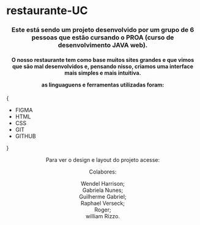 # restaurante-UC

<center> <h3> Este está sendo um projeto desenvolvido por um grupo de 6 pessoas que estão cursando o PROA (curso de desenvolvimento JAVA web). 

<h4> O nosso restaurante tem como base muitos sites grandes e que vimos que são mal desenvolvidos e, pensando nisso, criamos uma interface mais simples e mais intuitiva.

as linguaguens e ferramentas utilizadas foram: </center>

{
    <ul>
    <li>FIGMA
    <li>HTML
    <li>CSS
    <li>GIT
    <li>GITHUB
    </ul>
}

<center>Para ver o design e layout do projeto acesse: <a></a>

Colabores: 

Wendel Harrison;<br>
Gabriela Nunes;<br>
Guilherme Gabriel;<br>
Raphael Verseck;<br>
Roger;<br>
william Rizzo.




